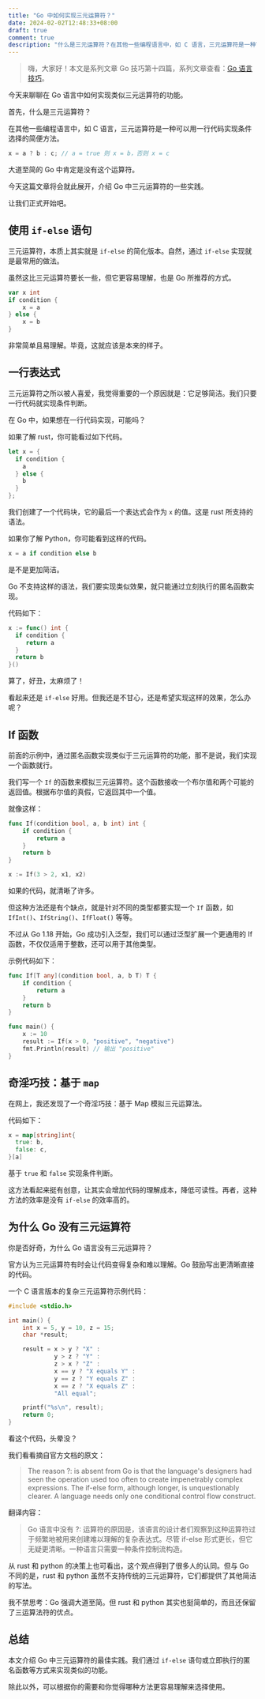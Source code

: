 ```yaml
---
title: "Go 中如何实现三元运算符？"
date: 2024-02-02T12:48:33+08:00
draft: true
comment: true
description: "什么是三元运算符？在其他一些编程语言中，如 C 语言，三元运算符是一种可以用一行代码实现条件选择的简便方法。"
---
```


> 嗨，大家好！本文是系列文章 Go 技巧第十四篇，系列文章查看：[Go 语言技巧](https://mp.weixin.qq.com/mp/appmsgalbum?action=getalbum&album_id=3291066778475053060)。

今天来聊聊在 Go 语言中如何实现类似三元运算符的功能。

首先，什么是三元运算符？

在其他一些编程语言中，如 C 语言，三元运算符是一种可以用一行代码实现条件选择的简便方法。

```c
x = a ? b : c; // a = true 则 x = b，否则 x = c
```

大道至简的 Go 中肯定是没有这个运算符。

今天这篇文章将会就此展开，介绍 Go 中三元运算符的一些实践。

让我们正式开始吧。

## 使用 `if-else` 语句

三元运算符，本质上其实就是 `if-else` 的简化版本。自然，通过 `if-else` 实现就是最常用的做法。

虽然这比三元运算符要长一些，但它更容易理解，也是 Go 所推荐的方式。

```go
var x int
if condition {
    x = a
} else {
    x = b
}
```

非常简单且易理解。毕竟，这就应该是本来的样子。

## 一行表达式

三元运算符之所以被人喜爱，我觉得重要的一个原因就是：它足够简洁。我们只要一行代码就实现条件判断。

在 Go 中，如果想在一行代码实现，可能吗？

如果了解 rust，你可能看过如下代码。

```rust
let x = {
  if condition {
    a
  } else {
    b
  }
};
```

我们创建了一个代码块，它的最后一个表达式会作为 `x` 的值。这是 rust 所支持的语法。

如果你了解 Python，你可能看到这样的代码。

```python
x = a if condition else b
```

是不是更加简洁。

Go 不支持这样的语法，我们要实现类似效果，就只能通过立刻执行的匿名函数实现。

代码如下：

```go
x := func() int {
  if condition {
     return a
  }
  return b
}()
```

算了，好丑，太麻烦了！

看起来还是 `if-else` 好用。但我还是不甘心，还是希望实现这样的效果，怎么办呢？

## If 函数

前面的示例中，通过匿名函数实现类似于三元运算符的功能，那不是说，我们实现一个函数就行。

我们写一个 `If` 的函数来模拟三元运算符。这个函数接收一个布尔值和两个可能的返回值。根据布尔值的真假，它返回其中一个值。

就像这样：

```go
func If(condition bool, a, b int) int {
    if condition {
        return a
    }
    return b
}

x := If(3 > 2, x1, x2)
```

如果的代码，就清晰了许多。

但这种方法还是有个缺点，就是针对不同的类型都要实现一个 `If` 函数，如 `IfInt()`、`IfString()`、`IfFloat()` 等等。

不过从 Go 1.18 开始，Go 成功引入泛型，我们可以通过泛型扩展一个更通用的 If 函数，不仅仅适用于整数，还可以用于其他类型。

示例代码如下：

```go
func If[T any](condition bool, a, b T) T {
    if condition {
        return a
    }
    return b
}

func main() {
    x := 10
    result := If(x > 0, "positive", "negative")
    fmt.Println(result) // 输出 "positive"
}
```

## 奇淫巧技：基于 `map` 

在网上，我还发现了一个奇淫巧技：基于 Map 模拟三元运算法。

代码如下：

```go
x = map[string]int{
  true: b,
  false: c,
}[a]
```

基于 `true` 和 `false` 实现条件判断。

这方法看起来挺有创意，让其实会增加代码的理解成本，降低可读性。再者，这种方法的效率是没有 `if-else` 的效率高的。

## 为什么 Go 没有三元运算符

你是否好奇，为什么 Go 语言没有三元运算符？

官方认为三元运算符有时会让代码变得复杂和难以理解。Go 鼓励写出更清晰直接的代码。

一个 C 语言版本的复杂三元运算符示例代码：

```c
#include <stdio.h>

int main() {
    int x = 5, y = 10, z = 15;
    char *result;

    result = x > y ? "X" : 
             y > z ? "Y" : 
             z > x ? "Z" : 
             x == y ? "X equals Y" : 
             y == z ? "Y equals Z" : 
             x == z ? "X equals Z" : 
             "All equal";

    printf("%s\n", result);
    return 0;
}
```

看这个代码，头晕没？

我们看看摘自官方文档的原文：

> The reason ?: is absent from Go is that the language's designers had seen the operation used too often to create impenetrably complex expressions. The if-else form, although longer, is unquestionably clearer. A language needs only one conditional control flow construct.

翻译内容：

> Go 语言中没有 ?: 运算符的原因是，该语言的设计者们观察到这种运算符过于频繁地被用来创建难以理解的复杂表达式。尽管 if-else 形式更长，但它无疑更清晰。一种语言只需要一种条件控制流构造。

从 rust 和 python 的决策上也可看出，这个观点得到了很多人的认同。但与 Go 不同的是，rust 和 python 虽然不支持传统的三元运算符，它们都提供了其他简洁的写法。

我不禁思考：Go 强调大道至简。但 rust 和 python 其实也挺简单的，而且还保留了三运算法符的优点。

## 总结

本文介绍 Go 中三元运算符的最佳实践。我们通过 `if-else` 语句或立即执行的匿名函数等方式来实现类似的功能。

除此以外，可以根据你的需要和你觉得哪种方法更容易理解来选择使用。

